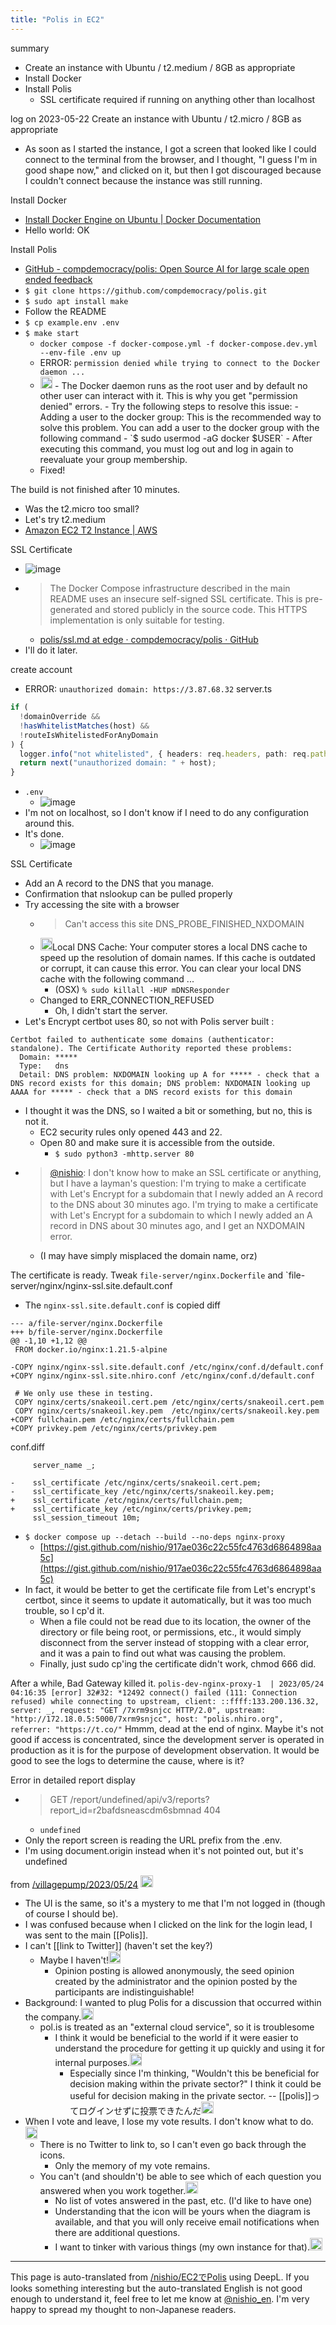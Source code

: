 ```yaml
---
title: "Polis in EC2"
---
```


summary
- Create an instance with Ubuntu / t2.medium / 8GB as appropriate
- Install Docker
- Install Polis
    - SSL certificate required if running on anything other than localhost


log on 2023-05-22
Create an instance with Ubuntu / t2.micro / 8GB as appropriate
- As soon as I started the instance, I got a screen that looked like I could connect to the terminal from the browser, and I thought, "I guess I'm in good shape now," and clicked on it, but then I got discouraged because I couldn't connect because the instance was still running.

Install Docker
- [Install Docker Engine on Ubuntu | Docker Documentation](https://docs.docker.com/engine/install/ubuntu/)
- Hello world: OK

Install Polis
- [GitHub - compdemocracy/polis: Open Source AI for large scale open ended feedback](https://github.com/compdemocracy/polis)
- `$ git clone https://github.com/compdemocracy/polis.git`
- `$ sudo apt install make`
- Follow the README
- `$ cp example.env .env`
- `$ make start`
    - `docker compose -f docker-compose.yml -f docker-compose.dev.yml --env-file .env up`
    - ERROR: `permission denied while trying to connect to the Docker daemon ...`
    - <img src='https://scrapbox.io/api/pages/nishio-en/gpt-4/icon' alt='gpt-4.icon' height="19.5"/>
        - The Docker daemon runs as the root user and by default no other user can interact with it. This is why you get "permission denied" errors.
        - Try the following steps to resolve this issue:
            - Adding a user to the docker group: This is the recommended way to solve this problem. You can add a user to the docker group with the following command
            - `$ sudo usermod -aG docker $USER`
        - After executing this command, you must log out and log in again to reevaluate your group membership.
    - Fixed!

The build is not finished after 10 minutes.
- Was the t2.micro too small?
- Let's try t2.medium
- [Amazon EC2 T2 Instance | AWS](https://aws.amazon.com/jp/ec2/instance-types/t2/)

SSL Certificate
- ![image](https://gyazo.com/c0e9f95d8c7b2a598a88e4aaa860b009/thumb/1000)
- > The Docker Compose infrastructure described in the main README uses an insecure self-signed SSL certificate. This is pre-generated and stored publicly in the source code. This HTTPS implementation is only suitable for testing.
    - [polis/ssl.md at edge · compdemocracy/polis · GitHub](https://github.com/compdemocracy/polis/blob/edge/docs/ssl.md)
- I'll do it later.

create account
- ERROR: `unauthorized domain: https://3.87.68.32`
server.ts

```typescript
if (
  !domainOverride &&
  !hasWhitelistMatches(host) &&
  !routeIsWhitelistedForAnyDomain
) {
  logger.info("not whitelisted", { headers: req.headers, path: req.path });
  return next("unauthorized domain: " + host);
}
```

- `.env`
    - ![image](https://gyazo.com/a8cdf4dc6d10f29fc4c0ddc4a109dc70/thumb/1000)
- I'm not on localhost, so I don't know if I need to do any configuration around this.
- It's done.
    - ![image](https://gyazo.com/8ad5ca4a532c28ff9da40035e9309f92/thumb/1000)

SSL Certificate
- Add an A record to the DNS that you manage.
- Confirmation that nslookup can be pulled properly
- Try accessing the site with a browser
    - > Can't access this site DNS_PROBE_FINISHED_NXDOMAIN
    - <img src='https://scrapbox.io/api/pages/nishio-en/gpt-4/icon' alt='gpt-4.icon' height="19.5"/>Local DNS Cache: Your computer stores a local DNS cache to speed up the resolution of domain names. If this cache is outdated or corrupt, it can cause this error. You can clear your local DNS cache with the following command ...
        - (OSX) `% sudo killall -HUP mDNSResponder`
    - Changed to ERR_CONNECTION_REFUSED
        - Oh, I didn't start the server.
- Let's Encrypt certbot uses 80, so not with Polis server built
:

```
Certbot failed to authenticate some domains (authenticator: standalone). The Certificate Authority reported these problems:
  Domain: *****
  Type:   dns
  Detail: DNS problem: NXDOMAIN looking up A for ***** - check that a DNS record exists for this domain; DNS problem: NXDOMAIN looking up AAAA for ***** - check that a DNS record exists for this domain
```

- I thought it was the DNS, so I waited a bit or something, but no, this is not it.
    - EC2 security rules only opened 443 and 22.
    - Open 80 and make sure it is accessible from the outside.
        - `$ sudo python3 -mhttp.server 80`
- > [@nishio](https://twitter.com/nishio/status/1660488886341234690?s=20): I don't know how to make an SSL certificate or anything, but I have a layman's question: I'm trying to make a certificate with Let's Encrypt for a subdomain that I newly added an A record to the DNS about 30 minutes ago. I'm trying to make a certificate with Let's Encrypt for a subdomain to which I newly added an A record in DNS about 30 minutes ago, and I get an NXDOMAIN error.
    - (I may have simply misplaced the domain name, orz)

The certificate is ready.
Tweak `file-server/nginx.Dockerfile` and `file-server/nginx/nginx-ssl.site.default.conf
- The `nginx-ssl.site.default.conf` is copied
diff

```
--- a/file-server/nginx.Dockerfile
+++ b/file-server/nginx.Dockerfile
@@ -1,10 +1,12 @@
 FROM docker.io/nginx:1.21.5-alpine
 
-COPY nginx/nginx-ssl.site.default.conf /etc/nginx/conf.d/default.conf
+COPY nginx/nginx-ssl.site.nhiro.conf /etc/nginx/conf.d/default.conf
 
 # We only use these in testing.
 COPY nginx/certs/snakeoil.cert.pem /etc/nginx/certs/snakeoil.cert.pem
 COPY nginx/certs/snakeoil.key.pem  /etc/nginx/certs/snakeoil.key.pem
+COPY fullchain.pem /etc/nginx/certs/fullchain.pem
+COPY privkey.pem /etc/nginx/certs/privkey.pem
```

conf.diff

```
     server_name _;
 
-    ssl_certificate /etc/nginx/certs/snakeoil.cert.pem;
-    ssl_certificate_key /etc/nginx/certs/snakeoil.key.pem;
+    ssl_certificate /etc/nginx/certs/fullchain.pem;
+    ssl_certificate_key /etc/nginx/certs/privkey.pem;
     ssl_session_timeout 10m;
```

- `$ docker compose up --detach --build --no-deps nginx-proxy`
    - [https://gist.github.com/nishio/917ae036c22c55fc4763d6864898aa5c](https://gist.github.com/nishio/917ae036c22c55fc4763d6864898aa5c)
- In fact, it would be better to get the certificate file from Let's encrypt's certbot, since it seems to update it automatically, but it was too much trouble, so I cp'd it.
    - When a file could not be read due to its location, the owner of the directory or file being root, or permissions, etc., it would simply disconnect from the server instead of stopping with a clear error, and it was a pain to find out what was causing the problem.
    - Finally, just sudo cp'ing the certificate didn't work, chmod 666 did.


After a while, Bad Gateway killed it.
`polis-dev-nginx-proxy-1  | 2023/05/24 04:16:35 [error] 32#32: *12492 connect() failed (111: Connection refused) while connecting to upstream, client: ::ffff:133.200.136.32, server: _, request: "GET /7xrm9snjcc HTTP/2.0", upstream: "http://172.18.0.5:5000/7xrm9snjcc", host: "polis.nhiro.org", referrer: "https://t.co/"`
Hmmm, dead at the end of nginx.
Maybe it's not good if access is concentrated, since the development server is operated in production as it is for the purpose of development observation.
It would be good to see the logs to determine the cause, where is it?

Error in detailed report display
- > GET /report/undefined/api/v3/reports?report_id=r2bafdsneascdm6sbmnad 404
    - `undefined`
- Only the report screen is reading the URL prefix from the .env.
- I'm using document.origin instead when it's not pointed out, but it's undefined



from [/villagepump/2023/05/24](https://scrapbox.io/villagepump/2023/05/24)
<img src='https://scrapbox.io/api/pages/villagepump/inajob/icon' alt='/villagepump/inajob.icon' height="19.5"/>
- The UI is the same, so it's a mystery to me that I'm not logged in (though of course I should be).
- I was confused because when I clicked on the link for the login lead, I was sent to the main [[Polis]].
- I can't [[link to Twitter]] (haven't set the key?)
    - Maybe I haven't!<img src='https://scrapbox.io/api/pages/villagepump/nishio/icon' alt='/villagepump/nishio.icon' height="19.5"/>
        - Opinion posting is allowed anonymously, the seed opinion created by the administrator and the opinion posted by the participants are indistinguishable!
- Background: I wanted to plug Polis for a discussion that occurred within the company.<img src='https://scrapbox.io/api/pages/villagepump/nishio/icon' alt='/villagepump/nishio.icon' height="19.5"/>
    - pol.is is treated as an "external cloud service", so it is troublesome
        - I think it would be beneficial to the world if it were easier to understand the procedure for getting it up quickly and using it for internal purposes.<img src='https://scrapbox.io/api/pages/villagepump/nishio/icon' alt='/villagepump/nishio.icon' height="19.5"/>
            - Especially since I'm thinking, "Wouldn't this be beneficial for decision making within the private sector?" I think it could be useful for decision making in the private sector.
--
[[polis]]ってログインせずに投票できたんだ<img src='https://scrapbox.io/api/pages/villagepump/takker/icon' alt='/villagepump/takker.icon' height="19.5"/>
- When I vote and leave, I lose my vote results. I don't know what to do.<img src='https://scrapbox.io/api/pages/villagepump/issac/icon' alt='/villagepump/issac.icon' height="19.5"/>
    - There is no Twitter to link to, so I can't even go back through the icons.
        - Only the memory of my vote remains.
    - You can't (and shouldn't) be able to see which of each question you answered when you work together.<img src='https://scrapbox.io/api/pages/villagepump/inajob/icon' alt='/villagepump/inajob.icon' height="19.5"/>
        - No list of votes answered in the past, etc. (I'd like to have one)
        - Understanding that the icon will be yours when the diagram is available, and that you will only receive email notifications when there are additional questions.
        - I want to tinker with various things (my own instance for that).<img src='https://scrapbox.io/api/pages/villagepump/nishio/icon' alt='/villagepump/nishio.icon' height="19.5"/>

---
This page is auto-translated from [/nishio/EC2でPolis](https://scrapbox.io/nishio/EC2でPolis) using DeepL. If you looks something interesting but the auto-translated English is not good enough to understand it, feel free to let me know at [@nishio_en](https://twitter.com/nishio_en). I'm very happy to spread my thought to non-Japanese readers.